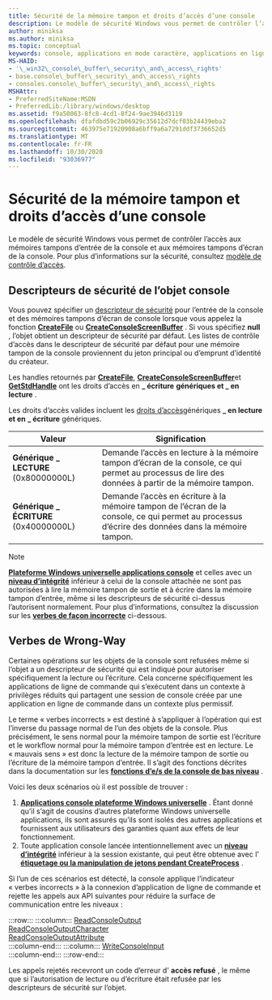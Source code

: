 ```yaml
---
title: Sécurité de la mémoire tampon et droits d’accès d’une console
description: Le modèle de sécurité Windows vous permet de contrôler l’accès aux mémoires tampons d’entrée de la console et aux mémoires tampons d’écran de la console. Pour plus d’informations sur la sécurité, consultez Access-Control modèle.
author: miniksa
ms.author: miniksa
ms.topic: conceptual
keywords: console, applications en mode caractère, applications en ligne de commande, applications de terminal, API console
MS-HAID:
- '\_win32\_console\_buffer\_security\_and\_access\_rights'
- base.console\_buffer\_security\_and\_access\_rights
- consoles.console\_buffer\_security\_and\_access\_rights
MSHAttr:
- PreferredSiteName:MSDN
- PreferredLib:/library/windows/desktop
ms.assetid: f9a50063-8fc8-4cd1-8f24-9ae3946d3119
ms.openlocfilehash: dfafdbd59c2b06929c35612d7dcf03b24439eba2
ms.sourcegitcommit: 463975e71920908a6bff9a6a7291ddf3736652d5
ms.translationtype: MT
ms.contentlocale: fr-FR
ms.lasthandoff: 10/30/2020
ms.locfileid: "93036977"
---
```

# <a name="console-buffer-security-and-access-rights"></a>Sécurité de la mémoire tampon et droits d’accès d’une console

Le modèle de sécurité Windows vous permet de contrôler l’accès aux mémoires tampons d’entrée de la console et aux mémoires tampons d’écran de la console. Pour plus d’informations sur la sécurité, consultez [modèle de contrôle d’accès](https://msdn.microsoft.com/library/windows/desktop/aa374876).

## <a name="console-object-security-descriptors"></a>Descripteurs de sécurité de l’objet console

Vous pouvez spécifier un [descripteur de sécurité](https://msdn.microsoft.com/library/windows/desktop/aa379563) pour l’entrée de la console et des mémoires tampons d’écran de console lorsque vous appelez la fonction [**CreateFile**](https://msdn.microsoft.com/library/windows/desktop/aa363858) ou [**CreateConsoleScreenBuffer**](createconsolescreenbuffer.md) . Si vous spécifiez **null** , l’objet obtient un descripteur de sécurité par défaut. Les listes de contrôle d’accès dans le descripteur de sécurité par défaut pour une mémoire tampon de la console proviennent du jeton principal ou d’emprunt d’identité du créateur.

Les handles retournés par [**CreateFile**](https://msdn.microsoft.com/library/windows/desktop/aa363858), [**CreateConsoleScreenBuffer**](createconsolescreenbuffer.md)et [**GetStdHandle**](getstdhandle.md) ont les droits d’accès en **\_ écriture** **génériques et \_ en lecture** .

Les droits d’accès valides incluent les [droits d’accès](https://msdn.microsoft.com/library/windows/desktop/aa446632)génériques **\_ en lecture et en** **\_ écriture** génériques.

| Valeur | Signification |
|-|-|
| **Générique \_ LECTURE** (0x80000000L)  | Demande l’accès en lecture à la mémoire tampon d’écran de la console, ce qui permet au processus de lire des données à partir de la mémoire tampon. |
| **Générique \_ ÉCRITURE** (0x40000000L) | Demande l’accès en écriture à la mémoire tampon de l’écran de la console, ce qui permet au processus d’écrire des données dans la mémoire tampon. |

> [!NOTE]
> **[Plateforme Windows universelle applications console](https://docs.microsoft.com/windows/uwp/launch-resume/console-uwp)** et celles avec un **[niveau d’intégrité](https://docs.microsoft.com/windows/win32/secauthz/mandatory-integrity-control)** inférieur à celui de la console attachée ne sont pas autorisées à lire la mémoire tampon de sortie et à écrire dans la mémoire tampon d’entrée, même si les descripteurs de sécurité ci-dessus l’autorisent normalement. Pour plus d’informations, consultez la discussion sur les **[verbes de façon incorrecte](#wrong-way-verbs)** ci-dessous.

## <a name="wrong-way-verbs"></a>Verbes de Wrong-Way

Certaines opérations sur les objets de la console sont refusées même si l’objet a un descripteur de sécurité qui est indiqué pour autoriser spécifiquement la lecture ou l’écriture. Cela concerne spécifiquement les applications de ligne de commande qui s’exécutent dans un contexte à privilèges réduits qui partagent une session de console créée par une application en ligne de commande dans un contexte plus permissif.

Le terme « verbes incorrects » est destiné à s’appliquer à l’opération qui est l’inverse du passage normal de l’un des objets de la console. Plus précisément, le sens normal pour la mémoire tampon de sortie est l’écriture et le workflow normal pour la mémoire tampon d’entrée est en lecture. Le « mauvais sens » est donc la lecture de la mémoire tampon de sortie ou l’écriture de la mémoire tampon d’entrée. Il s’agit des fonctions décrites dans la documentation sur les **[fonctions d’e/s de la console de bas niveau](low-level-console-i-o.md)** .

Voici les deux scénarios où il est possible de trouver :

1. **[Applications console plateforme Windows universelle](https://docs.microsoft.com/windows/uwp/launch-resume/console-uwp)** . Étant donné qu’il s’agit de cousins d’autres plateforme Windows universelle applications, ils sont assurés qu’ils sont isolés des autres applications et fournissent aux utilisateurs des garanties quant aux effets de leur fonctionnement.
1. Toute application console lancée intentionnellement avec un **[niveau d’intégrité](https://docs.microsoft.com/windows/win32/secauthz/mandatory-integrity-control)** inférieur à la session existante, qui peut être obtenue avec l' **[étiquetage ou la manipulation de jetons pendant CreateProcess](https://docs.microsoft.com/previous-versions/dotnet/articles/bb625960(v=msdn.10))** .

Si l’un de ces scénarios est détecté, la console applique l’indicateur « verbes incorrects » à la connexion d’application de ligne de commande et rejette les appels aux API suivantes pour réduire la surface de communication entre les niveaux :

:::row:::
    :::column:::
        [ReadConsoleOutput](readconsoleoutput.md)  
        [ReadConsoleOutputCharacter](readconsoleoutputcharacter.md)  
        [ReadConsoleOutputAttribute](readconsoleoutputattribute.md)  
    :::column-end:::
    :::column:::
        [WriteConsoleInput](writeconsoleinput.md)  
    :::column-end:::
:::row-end:::

Les appels rejetés recevront un code d’erreur d' **accès refusé** , le même que si l’autorisation de lecture ou d’écriture était refusée par les descripteurs de sécurité sur l’objet.
